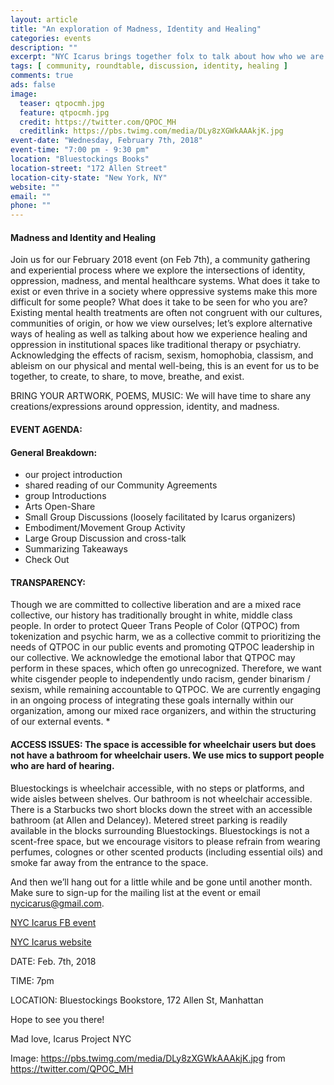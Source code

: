 ```yaml
---
layout: article
title: "An exploration of Madness, Identity and Healing"
categories: events
description: ""
excerpt: "NYC Icarus brings together folx to talk about how who we are effects how we heal"
tags: [ community, roundtable, discussion, identity, healing ]
comments: true
ads: false
image:
  teaser: qtpocmh.jpg
  feature: qtpocmh.jpg
  credit: https://twitter.com/QPOC_MH
  creditlink: https://pbs.twimg.com/media/DLy8zXGWkAAAkjK.jpg
event-date: "Wednesday, February 7th, 2018"
event-time: "7:00 pm - 9:30 pm"
location: "Bluestockings Books"
location-street: "172 Allen Street"
location-city-state: "New York, NY"
website: ""
email: ""
phone: ""
---
```


#### Madness and Identity and Healing

Join us for our February 2018 event (on Feb 7th), a community gathering and experiential process where we explore the intersections of identity, oppression, madness, and mental healthcare systems. What does it take to exist or even thrive in a society where oppressive systems make this more difficult for some people? What does it take to be seen for who you are? Existing mental health treatments are often not congruent with our cultures, communities of origin, or how we view ourselves; let’s explore alternative ways of healing as well as talking about how we experience healing and oppression in institutional spaces like traditional therapy or psychiatry. Acknowledging the effects of racism, sexism, homophobia, classism, and ableism on our physical and mental well-being, this is an event for us to be together, to create, to share, to move, breathe, and exist.

BRING YOUR ARTWORK, POEMS, MUSIC: We will have time to share any creations/expressions around oppression, identity, and madness.

#### EVENT AGENDA:

#### General Breakdown:

* our project introduction 
* shared reading of our Community Agreements
* group Introductions
* Arts Open-Share
* Small Group Discussions (loosely facilitated by Icarus organizers)
* Embodiment/Movement Group Activity
* Large Group Discussion and cross-talk
* Summarizing Takeaways
* Check Out

#### TRANSPARENCY:
Though we are committed to collective liberation and are a mixed race collective, our history has traditionally brought in white, middle class people. In order to protect Queer Trans People of Color (QTPOC) from tokenization and psychic harm, we as a collective commit to prioritizing the needs of QTPOC in our public events and promoting QTPOC leadership in our collective. We acknowledge the emotional labor that QTPOC may perform in these spaces, which often go unrecognized. Therefore, we want white cisgender people to independently undo racism, gender binarism / sexism, while remaining accountable to QTPOC. We are currently engaging in an ongoing process of integrating these goals internally within our
organization, among our mixed race organizers, and within the structuring of our external events. *

#### ACCESS ISSUES: The space is accessible for wheelchair users but does not have a bathroom for wheelchair users. We use mics to support people who are hard of hearing.

Bluestockings is wheelchair accessible, with no steps or platforms, and wide aisles between shelves. Our bathroom is not wheelchair accessible. There is a Starbucks two short blocks down the street with an accessible bathroom (at Allen and Delancey). Metered street parking is readily available in the blocks surrounding Bluestockings. Bluestockings is not a scent-free space, but we encourage visitors to please refrain from wearing perfumes, colognes or other scented products (including essential oils) and smoke far away from the entrance to the space.

And then we’ll hang out for a little while and be gone until another month.
Make sure to sign-up for the mailing list at the event or email nycicarus@gmail.com.

[NYC Icarus FB event](https://www.facebook.com/events/1443967645726086/)

[NYC Icarus website](http://nycicarus.org/events/madness-identity-healing/)

DATE: Feb. 7th, 2018

TIME: 7pm

LOCATION: Bluestockings Bookstore, 172 Allen St, Manhattan

Hope to see you there!

Mad love,
Icarus Project NYC

Image: https://pbs.twimg.com/media/DLy8zXGWkAAAkjK.jpg
from https://twitter.com/QPOC_MH
